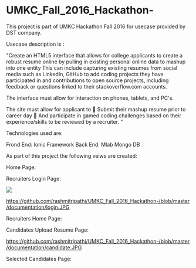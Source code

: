# UMKC_Fall_2016_Hackathon-


This project is part of UMKC Hackathon Fall 2016 for usecase provided by DST company.

Usecase description is :


"Create an HTML5 interface that allows for college applicants to create a robust resume online by pulling in existing personal online data to mashup into one entity This can include capturing existing resumes from social media such as LinkedIn, GitHub to add coding projects they have participated in and contributions to open source projects, including feedback or questions linked to their stackoverflow.com accounts. 

The interface must allow for interaction on phones, tablets, and PC's.

The site must allow for applicant to 
	Submit their mashup resume prior to career day
	And participate in gamed coding challenges based on their experience/skills to be reviewed by a recruiter.
"											
											
Technologies used are:		

Frond End: Ionic Framework 
Back End: Mlab Mongo DB

As part of this project the following veiws are created:


Home Page:



Recruiters Login Page:

![](https://github.com/rashmitripathi/UMKC_Fall_2016_Hackathon-/blob/master/documentation/login.JPG)

https://github.com/rashmitripathi/UMKC_Fall_2016_Hackathon-/blob/master/documentation/login.JPG


Recruiters Home Page:



Candidates Upload Resume Page:

https://github.com/rashmitripathi/UMKC_Fall_2016_Hackathon-/blob/master/documentation/candidate.JPG

Selected Candidates Page:


											
											
											
											
											
											
											
											
											
